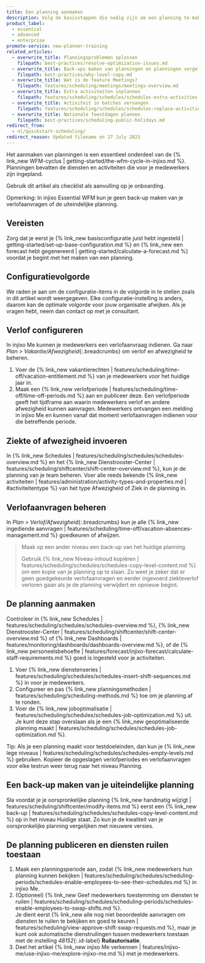 ```yaml
---
title: Een planning aanmaken
description: Volg de basisstappen die nodig zijn om een planning te maken.
product_label:
  - essential
  - advanced
  - enterprise
promote-service: new-planner-training
related_articles:
  - overwrite_title: Planningsproblemen oplossen
    filepath: best-practices/resolve-optimization-issues.md
  - overwrite_title: Back-ups maken van planningen en planningen vergelijken
    filepath: best-practices/why-level-copy.md
  - overwrite_title: Wat is de feature Meetings?
    filepath: features/scheduling/meetings/meetings-overview.md
  - overwrite_title: Extra activiteiten inplannen
    filepath: features/scheduling/schedules/schedules-extra-activities.md
  - overwrite_title: Activiteit in batches vervangen
    filepath: features/scheduling/schedules/schedules-replace-activities.md
  - overwrite_title: Nationale feestdagen plannen
    filepath: best-practices/scheduling-public-holidays.md
redirect_from:
  - nl/quickstart-scheduling/
redirect_reason: Updated filename on 27 July 2023
---
```


Het aanmaken van planningen is een essentieel onderdeel van de {% link_new WFM-cyclus | getting-started/the-wfm-cycle-in-injixo.md %}. Planningen bevatten de diensten en activiteiten die voor je medewerkers zijn ingepland.  

Gebruik dit artikel als checklist als aanvulling op je onboarding.

Opmerking: In injixo Essential WFM kun je geen back-up maken van je verlofaanvragen of de uiteindelijke planning.

## Vereisten

Zorg dat je eerst je {% link_new basisconfiguratie juist hebt ingesteld | getting-started/set-up-base-configuration.md %} en {% link_new een forecast hebt gegenereerd | getting-started/calculate-a-forecast.md %} voordat je begint met het maken van een planning. 

## Configuratievolgorde

We raden je aan om de configuratie-items in de volgorde in te stellen zoals in dit artikel wordt weergegeven. Elke configuratie-instelling is anders, daarom kan de optimale volgorde voor jouw organisatie afwijken. Als je vragen hebt, neem dan contact op met je consultant.

## Verlof configureren

In injixo Me kunnen je medewerkers een verlofaanvraag indienen. Ga naar _Plan > Vakantie/Afwezigheid_{:.breadcrumbs} om verlof en afwezigheid te beheren.

1. Voer de {% link_new vakantierechten | features/scheduling/time-off/vacation-entitlement.md %} van je medewerkers voor het huidige jaar in.
2. Maak een {% link_new verlofperiode | features/scheduling/time-off/time-off-periods.md %} aan en publiceer deze. Een verlofperiode geeft het tijdframe aan waarin medewerkers verlof en andere afwezigheid kunnen aanvragen. Medewerkers ontvangen een melding in injixo Me en kunnen vanaf dat moment verlofaanvragen indienen voor die betreffende periode.

## Ziekte of afwezigheid invoeren

In {% link_new Schedules | features/scheduling/schedules/schedules-overview.md %} en het {% link_new Dienstrooster-Center | features/scheduling/shiftcenter/shift-center-overview.md %}, kun je de planning van je team beheren. Voer alle reeds bekende {% link_new activiteiten | features/administration/activity-types-and-properties.md | #activiteitentype %} van het type Afwezigheid of Ziek in de planning in.

## Verlofaanvragen beheren

In _Plan > Verlof/Afwezigheid_{:.breadcrumbs} kun je alle {% link_new ingediende aanvragen | features/scheduling/time-off/vacation-absences-management.md %} goedkeuren of afwijzen.

> Maak op een ander niveau een back-up van het huidige planning.
>
> Gebruik {% link_new Niveau-inhoud kopiëren | features/scheduling/schedules/schedules-copy-level-content.md %} om een kopie van je planning op te slaan. Zo weet je zeker dat er geen goedgekeurde verlofaanvragen en eerder ingevoerd ziekteverlof verloren gaan als je de planning verwijdert en opnieuw begint.

## De planning aanmaken

Controleer in {% link_new Schedules | features/scheduling/schedules/schedules-overview.md %}, {% link_new Dienstrooster-Center | features/scheduling/shiftcenter/shift-center-overview.md %} of {% link_new Dashboards | features/monitoring/dashboards/dashboards-overview.md %}, of de {% link_new personeelsbehoefte | features/forecast/injixo-forecast/calculate-staff-requirements.md %} goed is ingesteld voor je activiteiten.

1. Voer {% link_new dienstenseries | features/scheduling/schedules/schedules-insert-shift-sequences.md %} in voor je medewerkers.
2. Configureer en pas {% link_new planningsmethoden | features/scheduling/scheduling-methods.md %} toe om je planning af te ronden.
3. Voer de {% link_new joboptimalisatie | features/scheduling/schedules/schedules-job-optimization.md %} uit. Je kunt deze stap overslaan als je een {% link_new geoptimaliseerde planning maakt | features/scheduling/schedules/schedules-job-optimization.md %}.

Tip: Als je een planning maakt voor testdoeleinden, dan kun je {% link_new lege niveaus | features/scheduling/schedules/schedules-empty-levels.md %} gebruiken. Kopieer de opgeslagen verlofperiodes en verlofaanvragen voor elke testrun weer terug naar het niveau Planning.

## Een back-up maken van je uiteindelijke planning

Sla voordat je je oorspronkelijke planning {% link_new handmatig wijzigt | features/scheduling/shiftcenter/modify-items.md %} eerst een {% link_new back-up | features/scheduling/schedules/schedules-copy-level-content.md %} op in het niveau Huidige staat. Zo kun je de kwaliteit van je oorspronkelijke planning vergelijken met nieuwere versies.

## De planning publiceren en diensten ruilen toestaan

1. Maak een planningsperiode aan, zodat {% link_new medewerkers hun planning kunnen bekijken | features/scheduling/schedules/scheduling-periods/schedules-enable-employees-to-see-their-schedules.md %} in injixo Me.
2. (Optioneel) {% link_new Geef medewerkers toestemming om diensten te ruilen | features/scheduling/schedules/scheduling-periods/schedules-enable-employees-to-swap-shifts.md %}.  
    Je dient eerst {% link_new alle nog niet beoordeelde aanvragen om diensten te ruilen te bekijken en goed te keuren | features/scheduling/view-approve-shift-swap-requests.md %}, maar je kunt ook automatische dienstruilingen tussen medewerkers toestaan met de instelling _48152_{:.id-label} **Ruilautorisatie**.
3. Deel het artikel {% link_new injixo Me verkennen | features/injixo-me/use-injixo-me/explore-injixo-me.md %} met je medewerkers.
